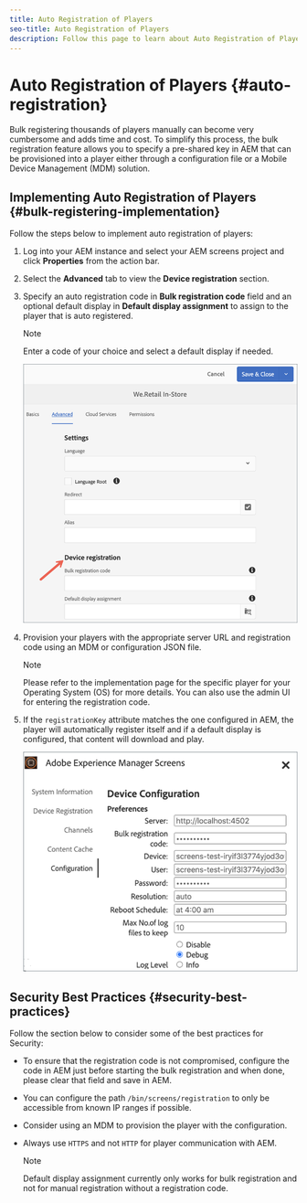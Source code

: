 ```yaml
---
title: Auto Registration of Players
seo-title: Auto Registration of Players
description: Follow this page to learn about Auto Registration of Players with AMS/On-Prem Screens.
---
```


# Auto Registration of Players {#auto-registration}

Bulk registering thousands of players manually can become very cumbersome and adds time and cost. To simplify this process, the bulk registration feature allows you to specify a pre-shared key in AEM that can be provisioned into a player either through a configuration file or a Mobile Device Management (MDM) solution.

## Implementing Auto Registration of Players {#bulk-registering-implementation}

Follow the steps below to implement auto registration of players:

1. Log into your AEM instance and select your AEM screens project and click **Properties** from the action bar.
1. Select the **Advanced** tab to view the **Device registration** section.

1. Specify an auto registration code in **Bulk registration code** field and an optional default display in **Default display assignment** to assign to the player that is auto registered.
   >[!NOTE]
   >Enter a code of your choice and select a default display if needed.

   ![image](/help/user-guide/assets/auto-registration/auto-register1.png)
1. Provision your players with the appropriate server URL and registration code using an MDM or configuration JSON file. 

   >[!NOTE]
   >Please refer to the implementation page for the specific player for your Operating System (OS) for more details. You can also use the admin UI for entering the registration code.

1. If the `registrationKey` attribute matches the one configured in AEM, the player will automatically register itself and if a default display is configured, that content will download and play.

    ![image](/help/user-guide/assets/auto-registration/auto-register2.png)

## Security Best Practices {#security-best-practices}

Follow the section below to consider some of the best practices for Security:

* To ensure that the registration code is not compromised, configure the code in AEM just before starting the bulk registration and when done, please clear that field and save in AEM.

* You can configure the path `/bin/screens/registration` to only be accessible from known IP ranges if possible.

* Consider using an MDM to provision the player with the configuration. 

* Always use `HTTPS` and not `HTTP` for player communication with AEM.

   >[!NOTE]
   >Default display assignment currently only works for bulk registration and not for manual registration without a registration code.